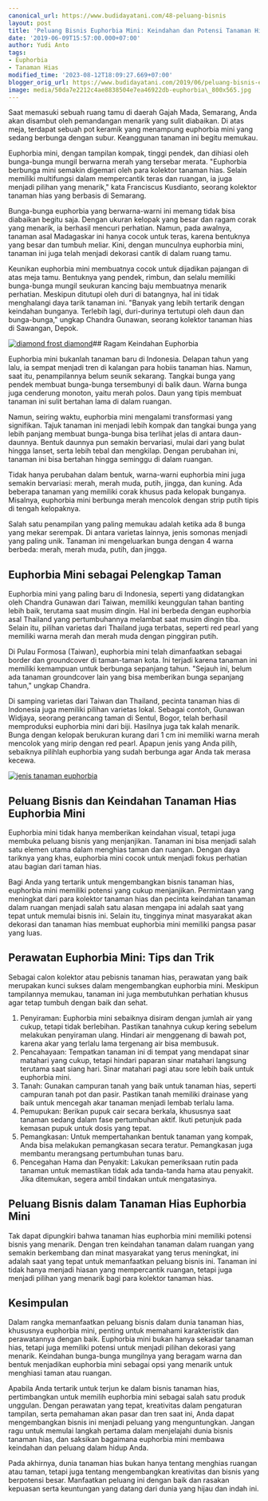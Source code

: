 ```yaml
---
canonical_url: https://www.budidayatani.com/48-peluang-bisnis
layout: post
title: 'Peluang Bisnis Euphorbia Mini: Keindahan dan Potensi Tanaman Hias'
date: '2019-06-09T15:57:00.000+07:00'
author: Yudi Anto
tags:
- Euphorbia
- Tanaman Hias
modified_time: '2023-08-12T18:09:27.669+07:00'
blogger_orig_url: https://www.budidayatani.com/2019/06/peluang-bisnis-euphorbia-mini.html
image: media/50da7e2212c4ae8838504e7ea46922db-euphorbia\_800x565.jpg
---
```

Saat memasuki sebuah ruang tamu di daerah Gajah Mada, Semarang, Anda akan disambut oleh pemandangan menarik yang sulit diabaikan. Di atas meja, terdapat sebuah pot keramik yang menampung euphorbia mini yang sedang berbunga dengan subur. Keanggunan tanaman ini begitu memukau.

Euphorbia mini, dengan tampilan kompak, tinggi pendek, dan dihiasi oleh bunga-bunga mungil berwarna merah yang tersebar merata. "Euphorbia berbunga mini semakin digemari oleh para kolektor tanaman hias. Selain memiliki multifungsi dalam mempercantik teras dan ruangan, ia juga menjadi pilihan yang menarik," kata Franciscus Kusdianto, seorang kolektor tanaman hias yang berbasis di Semarang.

Bunga-bunga euphorbia yang berwarna-warni ini memang tidak bisa diabaikan begitu saja. Dengan ukuran kelopak yang besar dan ragam corak yang menarik, ia berhasil mencuri perhatian. Namun, pada awalnya, tanaman asal Madagaskar ini hanya cocok untuk teras, karena bentuknya yang besar dan tumbuh meliar. Kini, dengan munculnya euphorbia mini, tanaman ini juga telah menjadi dekorasi cantik di dalam ruang tamu.

Keunikan euphorbia mini membuatnya cocok untuk dijadikan pajangan di atas meja tamu. Bentuknya yang pendek, rimbun, dan selalu memiliki bunga-bunga mungil seukuran kancing baju membuatnya menarik perhatian. Meskipun ditutupi oleh duri di batangnya, hal ini tidak menghalangi daya tarik tanaman ini. "Banyak yang lebih tertarik dengan keindahan bunganya. Terlebih lagi, duri-durinya tertutupi oleh daun dan bunga-bunga," ungkap Chandra Gunawan, seorang kolektor tanaman hias di Sawangan, Depok.

[![diamond frost diamond](https://blogger.googleusercontent.com/img/b/R29vZ2xl/AVvXsEhyjl3l2FmYEqvGPhk1cpNRFGgB64H7Fxu9PgpQaA_fyrCqXs7pPRCsMPFVEpKR1iigw2sZZlSXaC-sZJxEhgV2PjLClTfNlsnI_Za4b9RYMATK3fq4TtT412KRovuLLOXSs1SElXkfC4nbNeH4S0SAR_IaDGhUFVvfRT33E7LBaKF3KxW_TcPn3Xsz7gTU/w640-h452/euphorbia_800x565.jpg)](https://blogger.googleusercontent.com/img/b/R29vZ2xl/AVvXsEhyjl3l2FmYEqvGPhk1cpNRFGgB64H7Fxu9PgpQaA_fyrCqXs7pPRCsMPFVEpKR1iigw2sZZlSXaC-sZJxEhgV2PjLClTfNlsnI_Za4b9RYMATK3fq4TtT412KRovuLLOXSs1SElXkfC4nbNeH4S0SAR_IaDGhUFVvfRT33E7LBaKF3KxW_TcPn3Xsz7gTU/s800/euphorbia_800x565.jpg)## Ragam Keindahan Euphorbia

Euphorbia mini bukanlah tanaman baru di Indonesia. Delapan tahun yang lalu, ia sempat menjadi tren di kalangan para hobiis tanaman hias. Namun, saat itu, penampilannya belum seunik sekarang. Tangkai bunga yang pendek membuat bunga-bunga tersembunyi di balik daun. Warna bunga juga cenderung monoton, yaitu merah polos. Daun yang tipis membuat tanaman ini sulit bertahan lama di dalam ruangan.

Namun, seiring waktu, euphorbia mini mengalami transformasi yang signifikan. Tajuk tanaman ini menjadi lebih kompak dan tangkai bunga yang lebih panjang membuat bunga-bunga bisa terlihat jelas di antara daun-daunnya. Bentuk daunnya pun semakin bervariasi, mulai dari yang bulat hingga lanset, serta lebih tebal dan mengkilap. Dengan perubahan ini, tanaman ini bisa bertahan hingga seminggu di dalam ruangan.

Tidak hanya perubahan dalam bentuk, warna-warni euphorbia mini juga semakin bervariasi: merah, merah muda, putih, jingga, dan kuning. Ada beberapa tanaman yang memiliki corak khusus pada kelopak bunganya. Misalnya, euphorbia mini berbunga merah mencolok dengan strip putih tipis di tengah kelopaknya.

Salah satu penampilan yang paling memukau adalah ketika ada 8 bunga yang mekar serempak. Di antara varietas lainnya, jenis somonas menjadi yang paling unik. Tanaman ini mengeluarkan bunga dengan 4 warna berbeda: merah, merah muda, putih, dan jingga.

## Euphorbia Mini sebagai Pelengkap Taman

Euphorbia mini yang paling baru di Indonesia, seperti yang didatangkan oleh Chandra Gunawan dari Taiwan, memiliki keunggulan tahan banting lebih baik, terutama saat musim dingin. Hal ini berbeda dengan euphorbia asal Thailand yang pertumbuhannya melambat saat musim dingin tiba. Selain itu, pilihan varietas dari Thailand juga terbatas, seperti red pearl yang memiliki warna merah dan merah muda dengan pinggiran putih.

Di Pulau Formosa (Taiwan), euphorbia mini telah dimanfaatkan sebagai border dan groundcover di taman-taman kota. Ini terjadi karena tanaman ini memiliki kemampuan untuk berbunga sepanjang tahun. "Sejauh ini, belum ada tanaman groundcover lain yang bisa memberikan bunga sepanjang tahun," ungkap Chandra.

Di samping varietas dari Taiwan dan Thailand, pecinta tanaman hias di Indonesia juga memiliki pilihan varietas lokal. Sebagai contoh, Gunawan Widjaya, seorang perancang taman di Sentul, Bogor, telah berhasil memproduksi euphorbia mini dari biji. Hasilnya juga tak kalah menarik. Bunga dengan kelopak berukuran kurang dari 1 cm ini memiliki warna merah mencolok yang mirip dengan red pearl. Apapun jenis yang Anda pilih, sebaiknya pilihlah euphorbia yang sudah berbunga agar Anda tak merasa kecewa.

[![jenis tanaman euphorbia](https://blogger.googleusercontent.com/img/b/R29vZ2xl/AVvXsEguZtzWB0LS0ywHdCqtQix4ei6hgNk6KpFNDPgSkHh7DdTr0eYOvwnupQVQe-7rMeppc3LtAT7SUIvMVGxt7igXa7UHo0FZASyYB4oCAA0zrgd7hEM6Y5Z71GEmhAyz9SOVej6Yzn-wTtZ2XKoFb6R36D8Q_fU9X7Z6Uq9JL-_tQjxl0NecxrVfTlNlyZzU/w484-h640/euphorbia_454x600.jpg)](https://blogger.googleusercontent.com/img/b/R29vZ2xl/AVvXsEguZtzWB0LS0ywHdCqtQix4ei6hgNk6KpFNDPgSkHh7DdTr0eYOvwnupQVQe-7rMeppc3LtAT7SUIvMVGxt7igXa7UHo0FZASyYB4oCAA0zrgd7hEM6Y5Z71GEmhAyz9SOVej6Yzn-wTtZ2XKoFb6R36D8Q_fU9X7Z6Uq9JL-_tQjxl0NecxrVfTlNlyZzU/s600/euphorbia_454x600.jpg)  
  


## Peluang Bisnis dan Keindahan Tanaman Hias Euphorbia Mini

Euphorbia mini tidak hanya memberikan keindahan visual, tetapi juga membuka peluang bisnis yang menjanjikan. Tanaman ini bisa menjadi salah satu elemen utama dalam menghias taman dan ruangan. Dengan daya tariknya yang khas, euphorbia mini cocok untuk menjadi fokus perhatian atau bagian dari taman hias.

Bagi Anda yang tertarik untuk mengembangkan bisnis tanaman hias, euphorbia mini memiliki potensi yang cukup menjanjikan. Permintaan yang meningkat dari para kolektor tanaman hias dan pecinta keindahan tanaman dalam ruangan menjadi salah satu alasan mengapa ini adalah saat yang tepat untuk memulai bisnis ini. Selain itu, tingginya minat masyarakat akan dekorasi dan tanaman hias membuat euphorbia mini memiliki pangsa pasar yang luas.

## Perawatan Euphorbia Mini: Tips dan Trik

Sebagai calon kolektor atau pebisnis tanaman hias, perawatan yang baik merupakan kunci sukses dalam mengembangkan euphorbia mini. Meskipun tampilannya memukau, tanaman ini juga membutuhkan perhatian khusus agar tetap tumbuh dengan baik dan sehat.

1. Penyiraman: Euphorbia mini sebaiknya disiram dengan jumlah air yang cukup, tetapi tidak berlebihan. Pastikan tanahnya cukup kering sebelum melakukan penyiraman ulang. Hindari air menggenang di bawah pot, karena akar yang terlalu lama tergenang air bisa membusuk.
2. Pencahayaan: Tempatkan tanaman ini di tempat yang mendapat sinar matahari yang cukup, tetapi hindari paparan sinar matahari langsung terutama saat siang hari. Sinar matahari pagi atau sore lebih baik untuk euphorbia mini.
3. Tanah: Gunakan campuran tanah yang baik untuk tanaman hias, seperti campuran tanah pot dan pasir. Pastikan tanah memiliki drainase yang baik untuk mencegah akar tanaman menjadi lembab terlalu lama.
4. Pemupukan: Berikan pupuk cair secara berkala, khususnya saat tanaman sedang dalam fase pertumbuhan aktif. Ikuti petunjuk pada kemasan pupuk untuk dosis yang tepat.
5. Pemangkasan: Untuk mempertahankan bentuk tanaman yang kompak, Anda bisa melakukan pemangkasan secara teratur. Pemangkasan juga membantu merangsang pertumbuhan tunas baru.
6. Pencegahan Hama dan Penyakit: Lakukan pemeriksaan rutin pada tanaman untuk memastikan tidak ada tanda-tanda hama atau penyakit. Jika ditemukan, segera ambil tindakan untuk mengatasinya.

## Peluang Bisnis dalam Tanaman Hias Euphorbia Mini

Tak dapat dipungkiri bahwa tanaman hias euphorbia mini memiliki potensi bisnis yang menarik. Dengan tren keindahan tanaman dalam ruangan yang semakin berkembang dan minat masyarakat yang terus meningkat, ini adalah saat yang tepat untuk memanfaatkan peluang bisnis ini. Tanaman ini tidak hanya menjadi hiasan yang mempercantik ruangan, tetapi juga menjadi pilihan yang menarik bagi para kolektor tanaman hias.

## Kesimpulan

Dalam rangka memanfaatkan peluang bisnis dalam dunia tanaman hias, khususnya euphorbia mini, penting untuk memahami karakteristik dan perawatannya dengan baik. Euphorbia mini bukan hanya sekadar tanaman hias, tetapi juga memiliki potensi untuk menjadi pilihan dekorasi yang menarik. Keindahan bunga-bunga mungilnya yang beragam warna dan bentuk menjadikan euphorbia mini sebagai opsi yang menarik untuk menghiasi taman atau ruangan.

Apabila Anda tertarik untuk terjun ke dalam bisnis tanaman hias, pertimbangkan untuk memilih euphorbia mini sebagai salah satu produk unggulan. Dengan perawatan yang tepat, kreativitas dalam pengaturan tampilan, serta pemahaman akan pasar dan tren saat ini, Anda dapat mengembangkan bisnis ini menjadi peluang yang menguntungkan. Jangan ragu untuk memulai langkah pertama dalam menjelajahi dunia bisnis tanaman hias, dan saksikan bagaimana euphorbia mini membawa keindahan dan peluang dalam hidup Anda.

Pada akhirnya, dunia tanaman hias bukan hanya tentang menghias ruangan atau taman, tetapi juga tentang mengembangkan kreativitas dan bisnis yang berpotensi besar. Manfaatkan peluang ini dengan baik dan rasakan kepuasan serta keuntungan yang datang dari dunia yang hijau dan indah ini.

